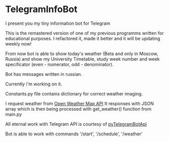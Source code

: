 # TelegramInfoBot
I present you my tiny information bot for Telegram

This is the remastered version of one of my previous programms written for educational purposes. I refactored it, made it better and it will be updating weekly now!

From now bot is able to show today's weather (Beta and only in Moscow, Russia) and show my University Timetable, study week number and week specificator (even - numerator, odd - denominator). 

Bot has messages written in russian. 

Currently i'm working on it.


Constants.py file contains dictionary for correct weather imaging. 

I request weather from [Open Weather Map API](https://openweathermap.org/api)
It responses with JSON array which is then being processed with get_weather() function from main.py

All eternal work with Telegram API is courtesy of [pyTelegramBotApi](https://github.com/eternnoir/pyTelegramBotAPI)

Bot is able to work with commands '/start', '/schedule', '/weather'
